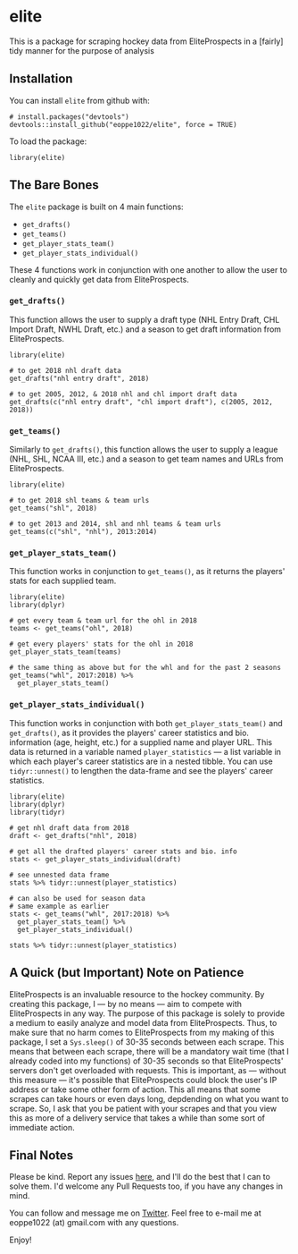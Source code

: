 # elite
This is a package for scraping hockey data from EliteProspects in a [fairly] tidy manner for the purpose of analysis

## Installation
You can install `elite` from github with:
````
# install.packages("devtools")
devtools::install_github("eoppe1022/elite", force = TRUE)
````

To load the package:
````
library(elite)
````

## The Bare Bones
The `elite` package is built on 4 main functions:
- `get_drafts()`
- `get_teams()`
- `get_player_stats_team()`
- `get_player_stats_individual()`

These 4 functions work in conjunction with one another to allow the user to cleanly and quickly get data from EliteProspects.

### `get_drafts()`
This function allows the user to supply a draft type (NHL Entry Draft, CHL Import Draft, NWHL Draft, etc.) and a season to get draft information from EliteProspects.

````
library(elite)

# to get 2018 nhl draft data
get_drafts("nhl entry draft", 2018)

# to get 2005, 2012, & 2018 nhl and chl import draft data
get_drafts(c("nhl entry draft", "chl import draft"), c(2005, 2012, 2018))
````

### `get_teams()`
Similarly to `get_drafts()`, this function allows the user to supply a league (NHL, SHL, NCAA III, etc.) and a season to get team names and URLs from EliteProspects.

````
library(elite)

# to get 2018 shl teams & team urls
get_teams("shl", 2018)

# to get 2013 and 2014, shl and nhl teams & team urls
get_teams(c("shl", "nhl"), 2013:2014)
````

### `get_player_stats_team()`
This function works in conjunction to `get_teams()`, as it returns the players' stats for each supplied team.

````
library(elite)
library(dplyr)

# get every team & team url for the ohl in 2018
teams <- get_teams("ohl", 2018)

# get every players' stats for the ohl in 2018
get_player_stats_team(teams)

# the same thing as above but for the whl and for the past 2 seasons
get_teams("whl", 2017:2018) %>%
  get_player_stats_team()
````

### `get_player_stats_individual()`
This function works in conjunction with both `get_player_stats_team()` and `get_drafts()`, as it provides the players' career statistics and bio. information (age, height, etc.) for a supplied name and player URL. This data is returned in a variable named `player_statistics` &mdash; a list variable in which each player's career statistics are in a nested tibble. You can use `tidyr::unnest()` to lengthen the data-frame and see the players' career statistics. 

````
library(elite)
library(dplyr)
library(tidyr)

# get nhl draft data from 2018
draft <- get_drafts("nhl", 2018)

# get all the drafted players' career stats and bio. info
stats <- get_player_stats_individual(draft)

# see unnested data frame
stats %>% tidyr::unnest(player_statistics)

# can also be used for season data
# same example as earlier
stats <- get_teams("whl", 2017:2018) %>%
  get_player_stats_team() %>%
  get_player_stats_individual()
  
stats %>% tidyr::unnest(player_statistics)
````

## A Quick (but Important) Note on Patience
EliteProspects is an invaluable resource to the hockey community. By creating this package, I &mdash; by no means &mdash; aim to compete with EliteProspects in any way. The purpose of this package is solely to provide a medium to easily analyze and model data from EliteProspects. Thus, to make sure that no harm comes to EliteProspects from my making of this package, I set a `Sys.sleep()` of 30-35 seconds between each scrape. This means that between each scrape, there will be a mandatory wait time (that I already coded into my functions) of 30-35 seconds so that EliteProspects' servers don't get overloaded with requests. This is important, as &mdash; without this measure &mdash; it's possible that EliteProspects could block the user's IP address or take some other form of action. This all means that some scrapes can take hours or even days long, depdending on what you want to scrape. So, I ask that you be patient with your scrapes and that you view this as more of a delivery service that takes a while than some sort of immediate action.

## Final Notes
Please be kind. Report any issues [here](https://github.com/eoppe1022/elite/issues), and I'll do the best that I can to solve them. I'd welcome any Pull Requests too, if you have any changes in mind.

You can follow and message me on [Twitter](http://www.twitter.com/OppenheimerEvan). Feel free to e-mail me at eoppe1022 (at) gmail.com with any questions.

Enjoy!
